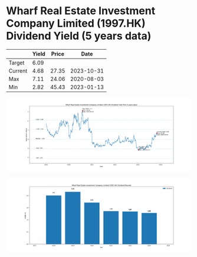 # Wharf Real Estate Investment Company Limited (1997.HK) Dividend Yield (5 years data)

|     | Yield   | Price | Date       |
|-----|---------|-------|------------|
| Target | 6.09 |  |  |
| Current | 4.68 | 27.35  | 2023-10-31 |
| Max | 7.11 | 24.06  | 2020-08-03 |
| Min | 2.82 | 45.43  | 2023-01-13 |

![Plot of Dividend Yield for Wharf Real Estate Investment Company Limited (1997.HK)](1997_div_5.png)

![Plot of Annual Dividend Per Unit for Wharf Real Estate Investment Company Limited (1997.HK)](1997_yearly_dpu.png)
